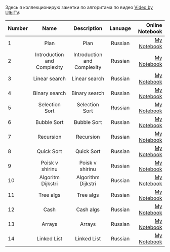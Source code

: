 Здесь я коллекционирую заметки по алгоритама по видео [Video by UlbiTV](https://www.youtube.com/watch?v=NErrGZ64OdE&list=PLdrkFH5HIVuAJvRhkOs-Mce6MoolrHSUm&index=4&t=3s):

| Number        | Name                             | Description                                                   |  Lanuage         |  Online Notebook | 
| ------------- |:--------------------------------:|:-------------------------------------------------------------:|:----------------:|-----------------:|
|  1            |       Plan                |  Plan                     | Russian       | [My Notebook](https://colab.research.google.com/github/BISH0808/Algorithms/blob/main/Notes_from_UlbiTV_video/Plan.ipynb)
|  2           |       Introduction and Complexity        |  Introduction and Complexity                       | Russian       | [My Notebook](https://colab.research.google.com/drive/1OmeFxaKt-RNNAOjH0W_ukxTgJ0QJAgfn#scrollTo=sz3bAXlMTyTk)
|  3          |       Linear search        |  Linear search                    | Russian       | [My Notebook](https://colab.research.google.com/drive/1cNVcU7RogQgMvsHNb9ksvmC3hkqwIvVt)
|  4          |       Binary search        |  Binary  search                    | Russian       | [My Notebook](https://colab.research.google.com/drive/1T53eR84OKIKn1xv4IejU5ncGEMbB8Vfe#scrollTo=U8y0SeS-aGC1)
|  5          |       Selection Sort        |  Selection Sort                    | Russian       | [My Notebook](https://colab.research.google.com/drive/1fgS2KXadh6NwbQnVKRbNrjyyiopXAhUE#scrollTo=o_mbMlUOgiit)
|  6          |       Bubble Sort        |  Bubble Sort                    | Russian       | [My Notebook](https://colab.research.google.com/drive/1yGpRiXrxBDUgoxw5Dbi_bolu3hFGRZSJ#scrollTo=WsuSS_nL-DNl)
|  7          |       Recursion        |  Recursion                    | Russian       | [My Notebook](https://colab.research.google.com/drive/1n53HuyRqA-uKMwYSp2jNIxSt6PKIO6AZ#scrollTo=5v5j4izjY8DL)
|  8         |       Quick Sort        |  Quick Sort                    | Russian       | [My Notebook](https://colab.research.google.com/drive/1rtXPxQIY-Is5VzYkw-OvHxao9LqUPrQr#scrollTo=z3hyF8a5EOx9)
|  9         |       Poisk v shirinu       |   Poisk v shirinu                   | Russian       | [My Notebook](https://colab.research.google.com/drive/14p2X8eyxQGClEgI0c2kJh-YdZPIM9_S5#scrollTo=xFKxmMnzsrZ1)
|  10         |       Algoritm Dijkstri       |   Algorithm Dijkstri                   | Russian       | [My Notebook](https://colab.research.google.com/drive/1CFSimWfPbBRWghI1-ivaXx-53pD1ilvA#scrollTo=eNXr-2yHvlPx)
|  11        |       Tree algs      |  Tree algs                    | Russian       | [My Notebook](https://colab.research.google.com/drive/1nGWOl7mcvyNc2duhIEtfI4klqgVneu1D)
|  12        |       Сash       |   Cash algs                 | Russian       | [My Notebook](https://colab.research.google.com/drive/1iZ4x8iVOluz_0jJ9bN2f0OHsPGfB5XT7#scrollTo=vzKVsAglkXnd)
|  13        |       Arrays      |   Arrays                | Russian       | [My Notebook](https://colab.research.google.com/drive/1zTyMh3ZpCddUtjaqQCaMd6P8UKC0frEE#scrollTo=UYZvg8_TPRsG)
|  14        |       Linked List      |   Linked List                | Russian       | [My Notebook](https://colab.research.google.com/drive/1YaDBwFj2kJszdXbgOamamZQLcLNggn7z#scrollTo=ArjAxEfW7bT-)



